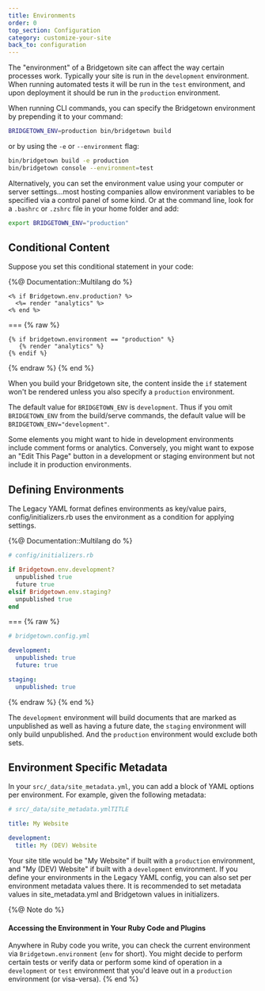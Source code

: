 ```yaml
---
title: Environments
order: 0
top_section: Configuration
category: customize-your-site
back_to: configuration
---
```


The "environment" of a Bridgetown site can affect the way certain processes work. Typically your site is run in the `development` environment. When running automated tests it will be run in the `test` environment, and upon deployment it should be run in the `production` environment.

When running CLI commands, you can specify the Bridgetown environment by
prepending it to your command:

```sh
BRIDGETOWN_ENV=production bin/bridgetown build
```

or by using the `-e` or `--environment` flag:

```sh
bin/bridgetown build -e production
bin/bridgetown console --environment=test
```

Alternatively, you can set the environment value using your computer or server
settings…most hosting companies allow environment variables to be specified via
a control panel of some kind. Or at the command line, look for a `.bashrc` or
`.zshrc` file in your home folder and add:

```sh
export BRIDGETOWN_ENV="production"
```

## Conditional Content

Suppose you set this conditional statement in your code:

{%@ Documentation::Multilang do %}
```erb
<% if Bridgetown.env.production? %>
  <%= render "analytics" %>
<% end %>
```
===
{% raw %}
```liquid
{% if bridgetown.environment == "production" %}
   {% render "analytics" %}
{% endif %}
```
{% endraw %}
{% end %}

When you build your Bridgetown site, the content inside the `if` statement won't be
rendered unless you also specify a `production` environment.

The default value for `BRIDGETOWN_ENV` is `development`. Thus if you omit
`BRIDGETOWN_ENV` from the build/serve commands, the default value will be
`BRIDGETOWN_ENV="development"`.

Some elements you might want to hide in development environments include comment forms or analytics. Conversely, you might want to expose an "Edit This Page" button in a development or staging environment but not include it in production environments.

## Defining Environments

The Legacy YAML format defines environments as key/value pairs, config/initializers.rb uses the environment as a condition for applying settings.

{%@ Documentation::Multilang do %}
```ruby
# config/initializers.rb

if Bridgetown.env.development?
  unpublished true
  future true
elsif Bridgetown.env.staging?
  unpublished true
end

```
===
{% raw %}
```yaml
# bridgetown.config.yml

development:
  unpublished: true
  future: true

staging:
  unpublished: true
```
{% endraw %}
{% end %}

The `development` environment will build documents that are marked as unpublished as
well as having a future date, the `staging` environment will only
build unpublished. And the `production` environment would exclude both sets.

## Environment Specific Metadata

In your `src/_data/site_metadata.yml`, you can add a block of YAML options
per environment. For example, given the following metadata:

```yaml
# src/_data/site_metadata.ymlTITLE

title: My Website

development:
  title: My (DEV) Website
```

Your site title would be "My Website" if built with a `production` environment,
and "My (DEV) Website" if built with a `development` environment. If you define your environments in the Legacy YAML config, you can also set per environment metadata values there. It is recommended to set metadata values in site_metadata.yml and Bridgetown values in initializers.

{%@ Note do %}
  #### Accessing the Environment in Your Ruby Code and Plugins

  Anywhere in Ruby code you write, you can check the current environment via `Bridgetown.environment` (`env` for short). You might decide to perform certain tests or verify data or perform some kind of operation in a `development` or `test` environment that you'd leave out in a `production` environment (or visa-versa).
{% end %}
